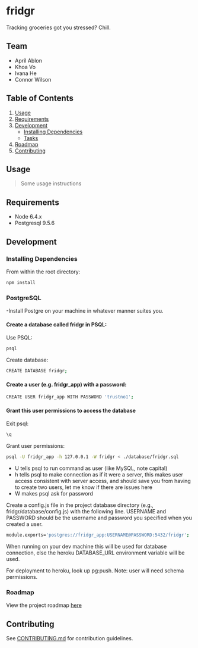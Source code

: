 # fridgr 
Tracking groceries got you stressed? Chill.

## Team

  - April Ablon
  - Khoa Vo
  - Ivana He
  - Connor Wilson

## Table of Contents

1. [Usage](#Usage)
2. [Requirements](#requirements)
3. [Development](#development)
    - [Installing Dependencies](#installing-dependencies)
    - [Tasks](#tasks)
4. [Roadmap](#roadmap)
5. [Contributing](#contributing)

## Usage

> Some usage instructions

## Requirements

- Node 6.4.x
- Postgresql 9.5.6

## Development

### Installing Dependencies

From within the root directory:

```sh
npm install
```

### PostgreSQL

-Install Postgre on your machine in whatever manner suites you.

#### Create a database called fridgr in PSQL:
Use PSQL:
```sh
psql
```
Create database:
```sh
CREATE DATABASE fridgr;
```

#### Create a user (e.g. fridgr_app) with a password:
```sh
CREATE USER fridgr_app WITH PASSWORD 'trustno1';
```

#### Grant this user permissions to access the database
Exit psql:
```sh
\q
```
Grant user permissions:
```sh
psql -U fridgr_app -h 127.0.0.1 -W fridgr < ./database/fridgr.sql
```
- U tells psql to run command as user (like MySQL, note capital)
- h tells psql to make connection as if it were a server, this makes user access consistent with server access, and should save you from having to create two users, let me know if there are issues here
- W makes psql ask for password

Create a config.js file in the project database directory (e.g., fridgr/database/config.js) with the following line. USERNAME and PASSWORD should be the username and password you specified when you created a user.
```sh
module.exports='postgres://fridgr_app:USERNAME@PASSWORD:5432/fridgr';
```

When running on your dev machine this will be used for database connection, else the heroku DATABASE_URL environment variable will be used.

For deployment to heroku, look up pg:push. Note: user will need schema permissions.


### Roadmap

View the project roadmap [here](https://trello.com/b/CBEpWlz0)


## Contributing

See [CONTRIBUTING.md](CONTRIBUTING.md) for contribution guidelines.
